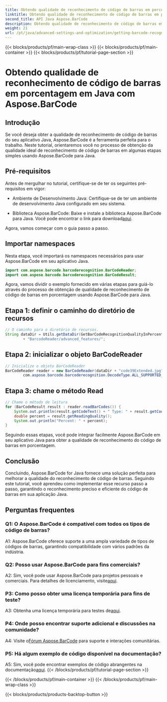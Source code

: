 ```yaml
---
title: Obtendo qualidade de reconhecimento de código de barras em porcentagem em Java com Aspose.BarCode
linktitle: Obtendo qualidade de reconhecimento de código de barras em porcentagem
second_title: API Java Aspose.BarCode
description: Obtendo qualidade de reconhecimento de código de barras em Java com Aspose.BarCode. Siga nosso guia passo a passo para obter os melhores resultados.
weight: 21
url: /pt/java/advanced-settings-and-optimization/getting-barcode-recognition-quality-percent/
---
```


{{< blocks/products/pf/main-wrap-class >}}
{{< blocks/products/pf/main-container >}}
{{< blocks/products/pf/tutorial-page-section >}}

# Obtendo qualidade de reconhecimento de código de barras em porcentagem em Java com Aspose.BarCode

## Introdução

Se você deseja obter a qualidade de reconhecimento de código de barras do seu aplicativo Java, Aspose.BarCode é a ferramenta perfeita para o trabalho. Neste tutorial, orientaremos você no processo de obtenção da qualidade ideal de reconhecimento de código de barras em algumas etapas simples usando Aspose.BarCode para Java.

## Pré-requisitos

Antes de mergulhar no tutorial, certifique-se de ter os seguintes pré-requisitos em vigor:

- Ambiente de Desenvolvimento Java: Certifique-se de ter um ambiente de desenvolvimento Java configurado em seu sistema.

-  Biblioteca Aspose.BarCode: Baixe e instale a biblioteca Aspose.BarCode para Java. Você pode encontrar o link para download[aqui](https://releases.aspose.com/barcode/java/).

Agora, vamos começar com o guia passo a passo.

## Importar namespaces

Nesta etapa, você importará os namespaces necessários para usar Aspose.BarCode em seu aplicativo Java.

```java
import com.aspose.barcode.barcoderecognition.BarCodeReader;
import com.aspose.barcode.barcoderecognition.BarCodeResult;


```

Agora, vamos dividir o exemplo fornecido em várias etapas para guiá-lo através do processo de obtenção de qualidade de reconhecimento de código de barras em porcentagem usando Aspose.BarCode para Java.

## Etapa 1: definir o caminho do diretório de recursos

```java
// O caminho para o diretório de recursos.
String dataDir = Utils.getDataDir(GetBarCodeRecognitionQualityInPercent.class)
		+ "BarcodeReader/advanced_features/";
```

## Etapa 2: inicializar o objeto BarCodeReader

```java
// Inicialize o objeto BarCodeReader
BarCodeReader reader = new BarCodeReader(dataDir + "code39Extended.jpg",
		com.aspose.barcode.barcoderecognition.DecodeType.ALL_SUPPORTED_TYPES);
```

## Etapa 3: chame o método Read

```java
// Chame o método de leitura
for (BarCodeResult result : reader.readBarCodes()) {
	System.out.println(result.getCodeText() + " Type: " + result.getCodeType());
	double percent = result.getReadingQuality();
	System.out.println("Percent: " + percent);
}
```

Seguindo essas etapas, você pode integrar facilmente Aspose.BarCode em seu aplicativo Java para obter a qualidade de reconhecimento do código de barras em porcentagem.

## Conclusão

Concluindo, Aspose.BarCode for Java fornece uma solução perfeita para melhorar a qualidade do reconhecimento de código de barras. Seguindo este tutorial, você aprendeu como implementar esse recurso passo a passo, garantindo o reconhecimento preciso e eficiente do código de barras em sua aplicação Java.

## Perguntas frequentes

### Q1: O Aspose.BarCode é compatível com todos os tipos de código de barras?

A1: Aspose.BarCode oferece suporte a uma ampla variedade de tipos de códigos de barras, garantindo compatibilidade com vários padrões da indústria.

### Q2: Posso usar Aspose.BarCode para fins comerciais?

 A2: Sim, você pode usar Aspose.BarCode para projetos pessoais e comerciais. Para detalhes de licenciamento, visite[aqui](https://purchase.aspose.com/buy).

### P3: Como posso obter uma licença temporária para fins de teste?

A3: Obtenha uma licença temporária para testes de[aqui](https://purchase.aspose.com/temporary-license/).

### P4: Onde posso encontrar suporte adicional e discussões na comunidade?

 A4: Visite o[Fórum Aspose.BarCode](https://forum.aspose.com/c/barcode/13) para suporte e interações comunitárias.

### P5: Há algum exemplo de código disponível na documentação?

 A5: Sim, você pode encontrar exemplos de código abrangentes na documentação[aqui](https://reference.aspose.com/barcode/java/).
{{< /blocks/products/pf/tutorial-page-section >}}

{{< /blocks/products/pf/main-container >}}
{{< /blocks/products/pf/main-wrap-class >}}

{{< blocks/products/products-backtop-button >}}
